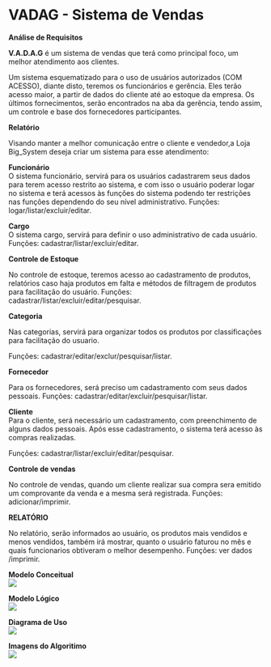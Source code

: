 # VADAG - Sistema de Vendas
<p><b>Análise de Requisitos</b>

<b>V.A.D.A.G</b> é um sistema de vendas que terá como principal foco, um melhor atendimento aos clientes. 

Um sistema esquematizado para o uso de usuários autorizados (COM ACESSO), diante disto, teremos os funcionários e gerência. Eles terão acesso maior, a partir de dados do cliente até ao estoque da empresa. Os últimos fornecimentos, serão encontrados na aba da gerência, tendo assim, um controle e base dos fornecedores participantes.
</p>

<p><b>Relatório</b>

Visando manter a melhor comunicação entre o cliente e vendedor,a Loja Big_System deseja criar um sistema para esse atendimento:

<b>Funcionário</b><br>
O sistema funcionário, servirá para os usuários cadastrarem seus dados para terem acesso restrito ao sistema, e com isso o usuário poderar logar no sistema e terá acessos às funções do sistema podendo ter restrições nas funções dependendo do seu nível administrativo.
Funções: logar/listar/excluir/editar. 
</p>

<p><b>Cargo</b><br>
O sistema cargo, servirá para definir o uso administrativo de cada usuário. 
Funções: cadastrar/listar/excluir/editar.
</p>
<p><b>Controle de Estoque</b><br>

No controle de estoque, teremos acesso ao cadastramento de produtos, relatórios caso haja produtos em falta e métodos de filtragem de produtos para facilitação do usuário.
Funções: cadastrar/listar/excluir/editar/pesquisar.
</p>
<p><b>Categoria</b><br>

Nas categorias, servirá para organizar todos os produtos por classificações para facilitação do usuario.

Funções: cadastrar/editar/exclur/pesquisar/listar.
</p>
<p><b>Fornecedor</b><br>

Para os fornecedores, será preciso um cadastramento com seus dados pessoais.
Funções: cadastrar/editar/excluir/pesquisar/listar.
</p>
<p><b>Cliente</b><br>
Para o cliente, será necessário um cadastramento, com preenchimento de alguns dados pessoais.
Após esse cadastramento, o sistema terá acesso às compras realizadas.
 
Funções: cadastrar/listar/excluir/editar/pesquisar.
</p>
<p><b>Controle de vendas</b><br>

No controle de vendas, quando um cliente realizar sua compra sera emitido um comprovante da venda e a mesma será registrada.
Funções: adicionar/imprimir.
</p>
<p><b>RELATÓRIO</b><br>

No relatório, serão informados ao usuário, os produtos mais vendidos e menos vendidos, também irá mostrar, quanto o usuário faturou no mês e quais funcionarios obtiveram o melhor desempenho. 
Funções: ver dados /imprimir.
</p>
<p><b>Modelo Conceitual</b><br>
<img src="https://user-images.githubusercontent.com/99498850/179229177-17f295dd-23cd-46a1-8fc8-f6e5f4b0c1f3.png">
</p>
<p><b>Modelo Lógico</b><br>
<img src="https://user-images.githubusercontent.com/99498850/179230624-0b9b911e-d98f-4c79-97c4-0190d892c7ac.png">
</p>
<p><b>Diagrama de Uso</b><br>
<img src="https://user-images.githubusercontent.com/99498850/179231934-0e65dec4-6989-4d67-bc00-36919f68efbb.PNG">
</p>
<p><b>Imagens do Algoritimo</b><br>
<img src="https://user-images.githubusercontent.com/99498850/179236339-40f71c1a-de1b-4f8b-9ce5-ed2d05c9edbf.gif">
</p>
<p></p>
<p></p>
<p></p>
<p></p>
<p></p>
<p></p>
<p></p>

